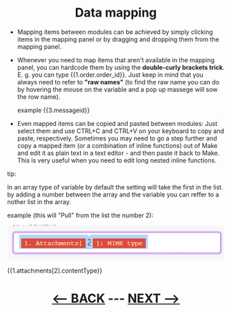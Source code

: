 <div align="center">


# Data mapping
</div>


  * Mapping items between modules can be achieved by simply clicking items in the mapping panel or by dragging and dropping them from the mapping panel.
  * Whenever you need to map items that aren't available in the mapping panel, you can hardcode them by using the __double-curly brackets trick__. E. g. you can type {{1.order.order_id}}. Just keep in mind that you always need to refer to __"raw names"__ (to find the raw name you can do by hovering the mouse on the variable and a pop up massege will sow the row name).

    example
       {{3.messageid}}
       
  * Even mapped items can be copied and pasted between modules: Just select them and use CTRL+C and CTRL+V on your keyboard to copy and paste, respectively. Sometimes you may need to go a step further and copy a mapped item (or a combination of inline functions) out of Make and edit it as plain text in a text editor - and then paste it back to Make. This is very useful when you need to edit long nested inline functions.

tip:

In an array type of variable by default the setting will take the first in the list. by adding a number between the  array and the variable you can reffer to a nother list in the array.

example (this will "Pull" from the list the number 2):

   ![Accessing another item in the List of Arrays](pic/array_list.gif)
     
   {{1.attachments[2].contentType}} 
     

<div align="center">

# [<-- BACK](definition_and_terminology.md) --- [NEXT -->](math_and_string_functions.md)
</div>
